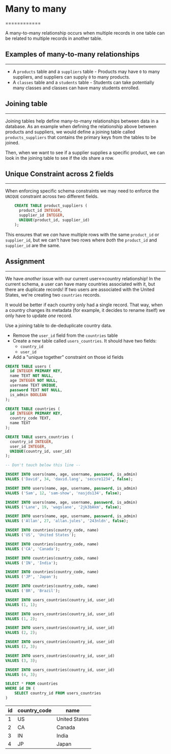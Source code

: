 # Many to many
============

A many-to-many relationship occurs when multiple records in one table can be related to multiple records in another table.

## Examples of many-to-many relationships
--------------------------------------

*   A `products` table and a `suppliers` table - Products may have `0` to many suppliers, and suppliers can supply `0` to many products.
*   A `classes` table and a `students` table - Students can take potentially many classes and classes can have many students enrolled.

## Joining table
-------------

Joining tables help define many-to-many relationships between data in a database. As an example when defining the relationship above between products and suppliers, we would define a joining table called `products_suppliers` that contains the primary keys from the tables to be joined.

Then, when we want to see if a supplier supplies a specific product, we can look in the joining table to see if the ids share a row.

## Unique Constraint across 2 fields
---------------------------------

When enforcing specific schema constraints we may need to enforce the `UNIQUE` constraint across two different fields.
```sql
    CREATE TABLE product_suppliers (
      product_id INTEGER,
      supplier_id INTEGER,
      UNIQUE(product_id, supplier_id)
    );
```

This ensures that we _can_ have multiple rows with the same `product_id` or `supplier_id`, but we can't have two rows where _both_ the `product_id` and `supplier_id` are the same.

## Assignment
----------

We have _another_ issue with our current user<->country relationship! In the current schema, a user can have many countries associated with it, but there are duplicate records! If two users are associated with the United States, we're creating two `countries` records.

It would be better if each country only had a single record. That way, when a country changes its metadata (for example, it decides to rename itself) we only have to update _one_ record.

Use a joining table to de-deduplicate country data.

*   Remove the `user_id` field from the `countries` table
*   Create a new table called `users_countries`. It should have two fields:
    *   `country_id`
    *   `user_id`
*   Add a "unique together" constraint on those id fields

```sql
CREATE TABLE users (
  id INTEGER PRIMARY KEY,
  name TEXT NOT NULL,
  age INTEGER NOT NULL,
  username TEXT UNIQUE,
  password TEXT NOT NULL,
  is_admin BOOLEAN
);

CREATE TABLE countries (
  id INTEGER PRIMARY KEY,
  country_code TEXT,
  name TEXT
);

CREATE TABLE users_countries (
  country_id INTEGER,
  user_id INTEGER,
  UNIQUE(country_id, user_id)
);

-- Don't touch below this line --

INSERT INTO users(name, age, username, password, is_admin)
VALUES ('David', 34, 'david.lang', 'secure1234', false);

INSERT INTO users(name, age, username, password, is_admin)
VALUES ('Sam', 12, 'sam-show', 'nasjds134', false);

INSERT INTO users(name, age, username, password, is_admin)
VALUES ('Lane', 19, 'wagslane', '2jk3bAkm', false);

INSERT INTO users(name, age, username, password, is_admin)
VALUES ('Allan', 27, 'allan.jules', '243nldn', false);

INSERT INTO countries(country_code, name)
VALUES ('US', 'United States');

INSERT INTO countries(country_code, name)
VALUES ('CA', 'Canada');

INSERT INTO countries(country_code, name)
VALUES ('IN', 'India');

INSERT INTO countries(country_code, name)
VALUES ('JP', 'Japan');

INSERT INTO countries(country_code, name)
VALUES ('BR', 'Brazil');

INSERT INTO users_countries(country_id, user_id)
VALUES (1, 1);

INSERT INTO users_countries(country_id, user_id)
VALUES (1, 2);

INSERT INTO users_countries(country_id, user_id)
VALUES (2, 2);

INSERT INTO users_countries(country_id, user_id)
VALUES (2, 3);

INSERT INTO users_countries(country_id, user_id)
VALUES (3, 3);

INSERT INTO users_countries(country_id, user_id)
VALUES (4, 3);

SELECT * FROM countries
WHERE id IN (
    SELECT country_id FROM users_countries
)
```

| id | country_code | name          |
|----|--------------|---------------|
| 1  | US           | United States |
| 2  | CA           | Canada        |
| 3  | IN           | India         |
| 4  | JP           | Japan         |
